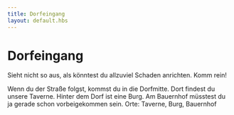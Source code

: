 ```yaml
---
title: Dorfeingang
layout: default.hbs
---
```


# Dorfeingang

Sieht nicht so aus, als könntest du allzuviel Schaden anrichten. Komm rein!

Wenn du der Straße folgst, kommst du in die Dorfmitte. Dort findest du unsere Taverne. Hinter dem Dorf ist eine Burg. Am Bauernhof müsstest du ja gerade schon vorbeigekommen sein.
Orte: Taverne, Burg, Bauernhof
